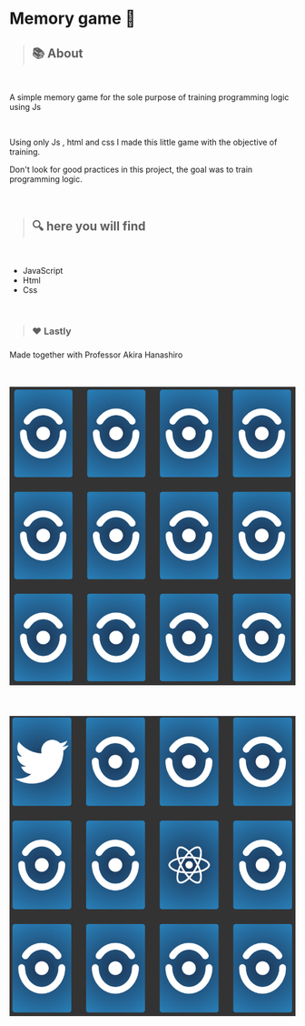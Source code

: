 # Memory game 🎲

> <h2>📚 About </h2>

<br>

A simple memory game for the sole purpose of training programming logic using Js

<br>

 <p>Using only Js , html and css I made this little game with the objective of training.</p>
 <p>Don't look for good practices in this project, the goal was to train programming logic.</p>

 <br>

> <h2>🔍 here you will find</h2>
<br>

<ul>
<li>JavaScript</li>
<li>Html</li>
<li>Css</li>
</ul>

<br>

> <h3>❤️ Lastly <h3>
 
 <p> Made together with Professor Akira Hanashiro </p>

<br>
<br>

<img src='./assets/memory-game-img.png'>
<br>
<br>

<br>
<br>
<img src='./assets/card-back.png'>
